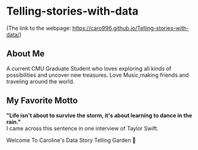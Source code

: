 # Telling-stories-with-data
(The link to the webpage: https://caro996.github.io/Telling-stories-with-data/)

## About Me
A current CMU Graduate Student who loves exploring all kinds of possibilities and uncover new treasures.
Love Music,making friends and traveling around the world.

## My Favorite Motto
**"Life isn't about to survive the storm, it's about learning to dance in the rain."**\
I came across this sentence in one interview of Taylor Swift.


Welcome To Caroline's Data Story Telling Garden 🌸
